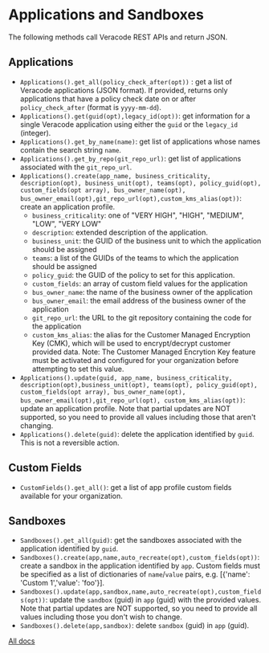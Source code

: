 # Applications and Sandboxes

The following methods call Veracode REST APIs and return JSON.

## Applications

- `Applications().get_all(policy_check_after(opt))` : get a list of Veracode applications (JSON format). If provided, returns only applications that have a policy check date on or after `policy_check_after` (format is `yyyy-mm-dd`).
- `Applications().get(guid(opt),legacy_id(opt))`: get information for a single Veracode application using either the `guid` or the `legacy_id` (integer).
- `Applications().get_by_name(name)`: get list of applications whose names contain the search string `name`.
- `Applications().get_by_repo(git_repo_url)`: get list of applications associated with the `git_repo_url`.
- `Applications().create(app_name, business_criticality, description(opt), business_unit(opt), teams(opt), policy_guid(opt), custom_fields(opt array), bus_owner_name(opt), bus_owner_email(opt),git_repo_url(opt),custom_kms_alias(opt))`: create an application profile.
  - `business_criticality`: one of "VERY HIGH", "HIGH", "MEDIUM", "LOW", "VERY LOW"
  - `description`: extended description of the application.
  - `business_unit`: the GUID of the business unit to which the application should be assigned
  - `teams`: a list of the GUIDs of the teams to which the application should be assigned
  - `policy_guid`: the GUID of the policy to set for this application.
  - `custom_fields`: an array of custom field values for the application
  - `bus_owner_name`: the name of the business owner of the application
  - `bus_owner_email`: the email address of the business owner of the application
  - `git_repo_url`: the URL to the git repository containing the code for the application
  - `custom_kms_alias`: the alias for the Customer Managed Encryption Key (CMK), which will be used to encrypt/decrypt customer provided data. Note: The Customer Managed Encrytion Key feature must be activated and configured for your organization before attempting to set this value.
- `Applications().update(guid, app_name, business_criticality, description(opt),business_unit(opt), teams(opt), policy_guid(opt), custom_fields(opt array), bus_owner_name(opt), bus_owner_email(opt),git_repo_url(opt), custom_kms_alias(opt))`: update an application profile. Note that partial updates are NOT supported, so you need to provide all values including those that aren't changing.
- `Applications().delete(guid)`: delete the application identified by `guid`. This is not a reversible action.

## Custom Fields
- `CustomFields().get_all()`: get a list of app profile custom fields available for your organization.

## Sandboxes

- `Sandboxes().get_all(guid)`: get the sandboxes associated with the application identified by `guid`.
- `Sandboxes().create(app,name,auto_recreate(opt),custom_fields(opt))`: create a sandbox in the application identified by `app`. Custom fields must be specified as a list of dictionaries of `name`/`value` pairs, e.g. [{'name': 'Custom 1','value': 'foo'}].
- `Sandboxes().update(app,sandbox,name,auto_recreate(opt),custom_fields(opt))`: update the `sandbox` (guid) in `app` (guid) with the provided values. Note that partial updates are NOT supported, so you need to provide all values including those you don't wish to change.
- `Sandboxes().delete(app,sandbox)`: delete `sandbox` (guid) in `app` (guid).

[All docs](docs.md)
